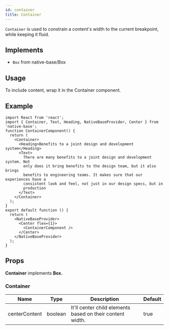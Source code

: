 ```yaml
---
id: container
title: Container
---
```


`Container` is used to constrain a content's width to the current breakpoint, while keeping it fluid.

## Implements

- `Box` from native-base/Box

## Usage

To include content, wrap it in the Container component.

## Example

```SnackPlayer name=Container%20Example
import React from 'react';
import { Container, Text, Heading, NativeBaseProvider, Center } from 'native-base';
function ContainerComponent() {
  return (
    <Container>
      <Heading>Benefits to a joint design and development system</Heading>
      <Text>
        There are many benefits to a joint design and development system. Not
        only does it bring benefits to the design team, but it also brings
        benefits to engineering teams. It makes sure that our experiences have a
        consistent look and feel, not just in our design specs, but in
        production
      </Text>
    </Container>
  );
}
export default function () {
  return (
    <NativeBaseProvider>
      <Center flex={1}>
        <ContainerComponent />
      </Center>
    </NativeBaseProvider>
  );
}
```

## Props

**Container** implements **Box.**

### Container

| Name          | Type    | Description                                               | Default |
| ------------- | ------- | --------------------------------------------------------- | ------- |
| centerContent | boolean | It'll center child elements based on their content width. | true    |
